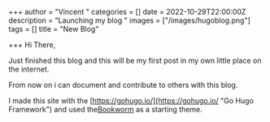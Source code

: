 +++
author = "Vincent "
categories = []
date = 2022-10-29T22:00:00Z
description = "Launching my blog "
images = ["/images/hugoblog.png"]
tags = []
title = "New Blog"

+++
Hi There,

Just finished this blog and this will be my first post in my own little place on the internet.

From now on i can document and contribute to others with this blog.

I made this site with the [https://gohugo.io/](https://gohugo.io/ "Go Hugo Framework") and used the[Bookworm](https://github.com/gethugothemes/bookworm-light) as a starting theme. 